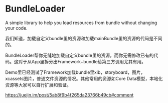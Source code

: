 # BundleLoader
A simple library to help you load resources from bundle without changing your code.

我们知道，加载自定义bundle里的资源和加载mainBundle里的资源的代码是不同的。

BundleLoader帮你无缝地加载自定义bundle里的资源，而你无需修改已有的代码。这对于从App里拆分出Framework+bundle给第三方调用尤其有用。

Demo里已经测试了Framework加载bundle里xib，storyboard，图片，xcassets图片，普通文件资源的情况。其他常用的资源如Core Data模型，本地化资源等大家可以自行扩展和验证。

https://juejin.im/post/5ab8f9b4f265da23766b49cb#comment
